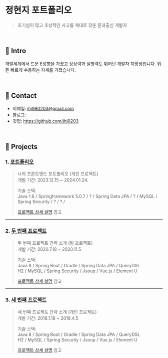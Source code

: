 # 정현지 포트폴리오
> 호기심이 많고 추상적인 사고를 제대로 갖춘 문과출신 개발자
</br>

## :pushpin: Intro
개발세계에서 드문 E성향을 가졌고 상상력과 실행력도 뛰어난 개발자 지망생입니다.
뭐든 빠르게 수용하는 자세를 가졌습니다.

</br>

## :pushpin: Contact
- 이메일: jhj990203@gmail.com
- 블로그: 
- 깃헙: https://github.com/jhj0203

</br>

## :pushpin: Projects
### 1. [포트폴리오](https://github.com/2023-SMHRD-IS-AI1/RepoUp)
>나의 프론트엔드 포트폴리오 (개인 프로젝트)  
>개발 기간: 2023.12.15 ~ 2024.01.24.  
>  
>기술 스택:  
>Java 1.6 / Springframework 5.0.7 / ? / Spring Data JPA / 
>? / MySQL / Spring Security / ? / ? / 
>  
>[프로젝트 상세 설명](https://github.com/2023-SMHRD-IS-AI1/RepoUp) 참고

---

### 2. [두 번째 프로젝트](https://github.com/JungHyung2/gitio.io)
>두 번째 프로젝트 간략 소개  (팀 프로젝트)  
>개발 기간: 2020.7.18 ~ 2020.11.5  
>  
>기술 스택:  
>Java 8 / Spring Boot / Gradle / Spring Data JPA / QueryDSL  
>H2 / MySQL / Spring Security / Jsoup / Vue.js / Element U  
>  
>[프로젝트 상세 설명](https://github.com/JungHyung2/gitio.io) 참고

---

### 3. [세 번째 프로젝트](https://github.com/JungHyung2/gitio.io)
>세 번째 프로젝트 간략 소개  (개인 프로젝트)  
>개발 기간: 2018.1.18 ~ 2018.4.5  
>  
>기술 스택:  
>Java 8 / Spring Boot / Gradle / Spring Data JPA / QueryDSL  
>H2 / MySQL / Spring Security / Jsoup / Vue.js / Element U  
>  
>[프로젝트 상세 설명](https://github.com/JungHyung2/gitio.io) 참고
